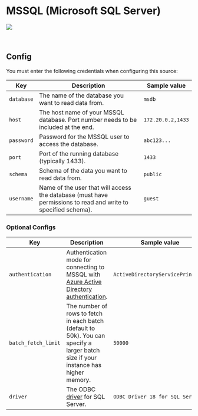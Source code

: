 # MSSQL (Microsoft SQL Server)

![](https://www.commvault.com/wp-content/uploads/2019/08/sql-server_logo.jpg)

<br />

## Config

You must enter the following credentials when configuring this source:

| Key | Description | Sample value
| --- | --- | --- |
| `database` | The name of the database you want to read data from. | `msdb` |
| `host` | The host name of your MSSQL database. Port number needs to be included at the end. | `172.20.0.2,1433` |
| `password` | Password for the MSSQL user to access the database. | `abc123...` |
| `port` | Port of the running database (typically 1433). | `1433` |
| `schema` | Schema of the data you want to read data from. | `public` |
| `username` | Name of the user that will access the database (must have permissions to read and write to specified schema). | `guest` |

### Optional Configs

| Key | Description | Sample value
| --- | --- | --- |
| `authentication` | Authentication mode for connecting to MSSQL with [Azure Active Directory authentication](https://learn.microsoft.com/en-us/sql/connect/jdbc/connecting-using-azure-active-directory-authentication?view=sql-server-ver16).| `ActiveDirectoryServicePrincipal` |
| `batch_fetch_limit` | The number of rows to fetch in each batch (default to 50k). You can specify a larger batch size if your instance has higher memory. | `50000` |
| `driver` | The ODBC [driver](https://learn.microsoft.com/en-us/sql/connect/odbc/download-odbc-driver-for-sql-server?view=sql-server-ver16) for SQL Server. | `ODBC Driver 18 for SQL Server` |

<br />
